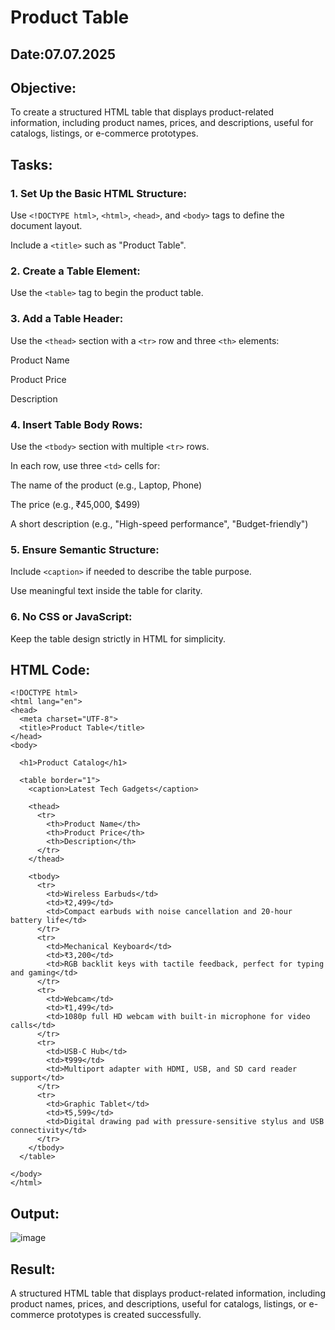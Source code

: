 # Product Table
## Date:07.07.2025
## Objective:

To create a structured HTML table that displays product-related information, including product names, prices, and descriptions, useful for catalogs, listings, or e-commerce prototypes.

## Tasks:

### 1. Set Up the Basic HTML Structure:

Use ```<!DOCTYPE html>```, ```<html>```, ```<head>```, and ```<body>``` tags to define the document layout.

Include a ```<title>``` such as "Product Table".

### 2. Create a Table Element:

Use the ```<table>``` tag to begin the product table.

### 3. Add a Table Header:

Use the ```<thead>``` section with a ```<tr>``` row and three ```<th>``` elements:

Product Name

Product Price

Description

### 4. Insert Table Body Rows:

Use the ```<tbody>``` section with multiple ```<tr>``` rows.

In each row, use three ```<td>``` cells for:

The name of the product (e.g., Laptop, Phone)

The price (e.g., ₹45,000, $499)

A short description (e.g., "High-speed performance", "Budget-friendly")

### 5. Ensure Semantic Structure:

Include ```<caption>``` if needed to describe the table purpose.

Use meaningful text inside the table for clarity.

### 6. No CSS or JavaScript:

Keep the table design strictly in HTML for simplicity.
## HTML Code:
```
<!DOCTYPE html>
<html lang="en">
<head>
  <meta charset="UTF-8">
  <title>Product Table</title>
</head>
<body>

  <h1>Product Catalog</h1>

  <table border="1">
    <caption>Latest Tech Gadgets</caption>

    <thead>
      <tr>
        <th>Product Name</th>
        <th>Product Price</th>
        <th>Description</th>
      </tr>
    </thead>

    <tbody>
      <tr>
        <td>Wireless Earbuds</td>
        <td>₹2,499</td>
        <td>Compact earbuds with noise cancellation and 20-hour battery life</td>
      </tr>
      <tr>
        <td>Mechanical Keyboard</td>
        <td>₹3,200</td>
        <td>RGB backlit keys with tactile feedback, perfect for typing and gaming</td>
      </tr>
      <tr>
        <td>Webcam</td>
        <td>₹1,499</td>
        <td>1080p full HD webcam with built-in microphone for video calls</td>
      </tr>
      <tr>
        <td>USB-C Hub</td>
        <td>₹999</td>
        <td>Multiport adapter with HDMI, USB, and SD card reader support</td>
      </tr>
      <tr>
        <td>Graphic Tablet</td>
        <td>₹5,599</td>
        <td>Digital drawing pad with pressure-sensitive stylus and USB connectivity</td>
      </tr>
    </tbody>
  </table>

</body>
</html>
```

## Output:

![image](https://github.com/user-attachments/assets/60ab8f6b-15a4-4b51-a52d-a9edea725268)


## Result:
A structured HTML table that displays product-related information, including product names, prices, and descriptions, useful for catalogs, listings, or e-commerce prototypes is created successfully.
